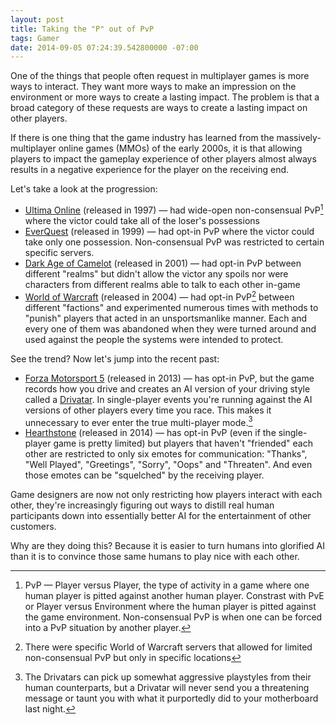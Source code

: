 ```yaml
---
layout: post
title: Taking the "P" out of PvP
tags: Gamer
date: 2014-09-05 07:24:39.542800000 -07:00
---
```


One of the things that people often request in multiplayer games is more ways to interact. They want more ways to make an impression on the environment or more ways to create a lasting impact. The problem is that a broad category of these requests are ways to create a lasting impact on other players.

If there is one thing that the game industry has learned from the massively-multiplayer online games (MMOs) of the early 2000s, it is that allowing players to impact the gameplay experience of other players almost always results in a negative experience for the player on the receiving end.

Let's take a look at the progression:

* [Ultima Online][uo] (released in 1997) &mdash; had wide-open non-consensual PvP[^pvp] where the victor could take all of the loser's possessions
* [EverQuest][eq] (released in 1999) &mdash; had opt-in PvP where the victor could take only one possession. Non-consensual PvP was restricted to certain specific servers.
* [Dark Age of Camelot][daoc] (released in 2001) &mdash; had opt-in PvP between different "realms" but didn't allow the victor any spoils nor were characters from different realms able to talk to each other in-game
* [World of Warcraft][wow] (released in 2004) &mdash; had opt-in PvP[^wow-opt-in] between different "factions" and experimented numerous times with methods to "punish" players that acted in an unsportsmanlike manner. Each and every one of them was abandoned when they were turned around and used against the people the systems were intended to protect.

See the trend? Now let's jump into the recent past:

* [Forza Motorsport 5][fm5] (released in 2013) &mdash; has opt-in PvP, but the game records how you drive and creates an AI version of your driving style called a [Drivatar][drivatar]. In single-player events you're running against the AI versions of other players every time you race. This makes it unnecessary to ever enter the true multi-player mode.[^griefing-drivatars]
* [Hearthstone][hs] (released in 2014) &mdash; has opt-in PvP (even if the single-player game is pretty limited) but players that haven't "friended" each other are restricted to only six emotes for communication: "Thanks", "Well Played", "Greetings", "Sorry", "Oops" and "Threaten". And even those emotes can be "squelched" by the receiving player.

Game designers are now not only restricting how players interact with each other, they're increasingly figuring out ways to distill real human participants down into essentially better AI for the entertainment of other customers.

Why are they doing this? Because it is easier to turn humans into glorified AI than it is to convince those same humans to play nice with each other.

[^griefing-drivatars]: The Drivatars can pick up somewhat aggressive playstyles from their human counterparts, but a Drivatar will never send you a threatening message or taunt you with what it purportedly did to your motherboard last night.
[^pvp]: PvP &mdash; Player versus Player, the type of activity in a game where one human player is pitted against another human player. Constrast with PvE or Player versus Environment where the human player is pitted against the game environment. Non-consensual PvP is when one can be forced into a PvP situation by another player.
[^wow-opt-in]: There were specific World of Warcraft servers that allowed for limited non-consensual PvP but only in specific locations

[article]: http://www.reddit.com/r/DestinyTheGame/comments/2fd4mo/if_you_wonder_why_there_is_no_general_chat_in/
[daoc]: http://en.wikipedia.org/wiki/Dark_Age_of_Camelot
[drivatar]: http://research.microsoft.com/en-us/projects/drivatar/
[eq]: http://en.wikipedia.org/wiki/EverQuest
[fm5]: http://en.wikipedia.org/wiki/Forza_Motorsport_5
[hs]: http://en.wikipedia.org/wiki/Hearthstone:_Heroes_of_Warcraft
[uo]: http://en.wikipedia.org/wiki/Ultima_Online
[wow]: http://en.wikipedia.org/wiki/World_of_Warcraft
